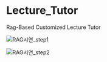 # Lecture_Tutor
Rag-Based Customized Lecture Tutor

![RAG시연_step1](https://github.com/user-attachments/assets/a37a3a53-876f-429b-acdb-d71692c12682)


![RAG시연_step2](https://github.com/user-attachments/assets/f1ef6e9a-8d7d-40f0-9acc-41d30a27653a)

